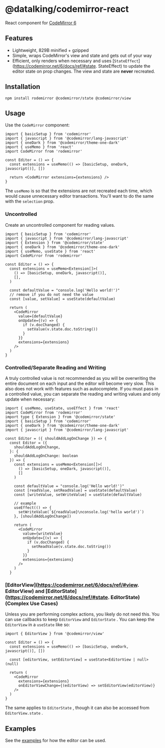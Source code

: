 # @datalking/codemirror-react

React component for [CodeMirror 6](https://codemirror.net/)

## Features

- Lightweight, 829B minified + gzipped
- Simple, wraps CodeMirror's view and state and gets out of your way
- Efficient, only renders when necessary and uses [`StateEffect`](https://codemirror.net/6/docs/ref/#state. StateEffect) to update the editor state on prop changes. The view and state are **never** recreated.

## Installation

```shell
npm install rodemirror @codemirror/state @codemirror/view
```

## Usage

Use the `CodeMirror` component:

```tsx
import { basicSetup } from 'codemirror'
import { javascript } from '@codemirror/lang-javascript'
import { oneDark } from '@codemirror/theme-one-dark'
import { useMemo } from 'react'
import CodeMirror from 'rodemirror'

const Editor = () => {
  const extensions = useMemo(() => [basicSetup, oneDark, javascript()], [])

  return <CodeMirror extensions={extensions} />
}
```

The `useMemo` is so that the extensions are not recreated each time, which would cause unnecessary editor transactions. You'll want to do the same with the `selection` prop.

### Uncontrolled

Create an uncontrolled component for reading values.

```tsx
import { basicSetup } from 'codemirror'
import { javascript } from '@codemirror/lang-javascript'
import { Extension } from '@codemirror/state'
import { oneDark } from '@codemirror/theme-one-dark'
import { useMemo, useState } from 'react'
import CodeMirror from 'rodemirror'

const Editor = () => {
  const extensions = useMemo<Extension[]>(
    () => [basicSetup, oneDark, javascript()],
    [],
  )

  const defaultValue = "console.log('Hello world!')"
  // remove if you do not need the value
  const [value, setValue] = useState(defaultValue)

  return (
    <CodeMirror
      value={defaultValue}
      onUpdate={(v) => {
        if (v.docChanged) {
          setValue(v.state.doc.toString())
        }
      }}
      extensions={extensions}
    />
  )
}
```

### Controlled/Separate Reading and Writing

A truly controlled value is not recommended as you will be overwriting the entire document on each input and the editor will become very slow. This also does not work with features such as autocomplete. If you must pass in a controlled value, you can separate the reading and writing values and only update when necessary:

```tsx
import { useMemo, useState, useEffect } from 'react'
import CodeMirror from 'rodemirror'
import type { Extension } from '@codemirror/state'
import { basicSetup } from 'codemirror'
import { oneDark } from '@codemirror/theme-one-dark'
import { javascript } from '@codemirror/lang-javascript'

const Editor = ({ shouldAddLogOnChange }) => {
  const Editor = ({
    shouldAddLogOnChange,
  }: {
    shouldAddLogOnChange: boolean
  }) => {
    const extensions = useMemo<Extension[]>(
      () => [basicSetup, oneDark, javascript()],
      []
    )

    const defaultValue = "console.log('Hello world!')"
    const [readValue, setReadValue] = useState(defaultValue)
    const [writeValue, setWriteValue] = useState(defaultValue)

    // example
    useEffect(() => {
      setWriteValue(`${readValue}\nconsole.log('hello world')`)
    }, [shouldAddLogOnChange])

    return (
      <CodeMirror
        value={writeValue}
        onUpdate={(v) => {
          if (v.docChanged) {
            setReadValue(v.state.doc.toString())
          }
        }}
        extensions={extensions}
      />
    )
  }
```

### [EditorView](https://codemirror.net/6/docs/ref/#view. EditorView) and [EditorState](https://codemirror.net/6/docs/ref/#state. EditorState) (Complex Use Cases)

Unless you are performing complex actions, you likely do not need this. You can use callbacks to keep `EditorView` and `EditorState` . You can keep the `EditorView` in a `useState` like so:

```tsx
import { EditorView } from '@codemirror/view'

const Editor = () => {
  const extensions = useMemo(() => [basicSetup, oneDark, javascript()], [])

  const [editorView, setEditorView] = useState<EditorView | null>(null)

  return (
    <CodeMirror
      extensions={extensions}
      onEditorViewChange={(editorView) => setEditorView(editorView)}
    />
  )
}
```

The same applies to `EditorState` , though it can also be accessed from `EditorView.state` .

## Examples

See the [examples](https://github.com/sachinraja/rodemirror/tree/main/examples) for how the editor can be used.
